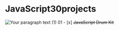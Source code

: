 # JavaScript30projects
![Your paragraph text (1)](https://github.com/user-attachments/assets/e28e9970-f4f3-4712-8001-497c2f258e8c)
01 - [x] ~~JavaScript Drum Kit~~
